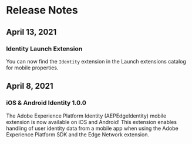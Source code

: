 # Release Notes

## April 13, 2021

### Identity Launch Extension

You can now find the `Identity` extension in the Launch extensions catalog for mobile properties.

## April 8, 2021

### iOS & Android Identity 1.0.0

The Adobe Experience Platform Identity (AEPEdgeIdentity\) mobile extension is now available on iOS and Android! This extension enables handling of user identity data from a mobile app when using the Adobe Experience Platform SDK and the Edge Network extension. 

